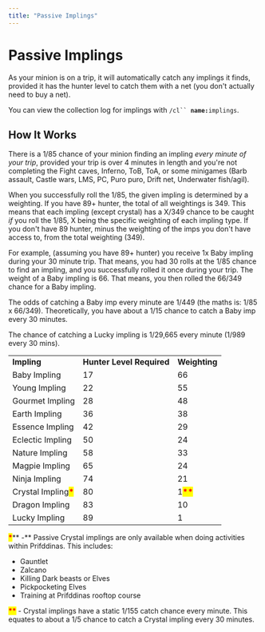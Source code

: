 ```yaml
---
title: "Passive Implings"
---
```


# Passive Implings

As your minion is on a trip, it will automatically catch any implings it finds, provided it has the hunter level to catch them with a net (you don't actually need to buy a net).

You can view the collection log for implings with `/cl`` `**`name:`**`implings`.

## How It Works

There is a 1/85 chance of your minion finding an impling _every minute of your trip_, provided your trip is over 4 minutes in length and you're not completing the Fight caves, Inferno, ToB, ToA, or some minigames (Barb assault, Castle wars, LMS, PC, Puro puro, Drift net, Underwater fish/agil).

When you successfully roll the 1/85, the given impling is determined by a weighting. If you have 89+ hunter, the total of all weightings is 349. This means that each impling (except crystal) has a X/349 chance to be caught _if_ you roll the 1/85, X being the specific weighting of each impling type. If you don't have 89 hunter, minus the weighting of the imps you don't have access to, from the total weighting (349).

For example, (assuming you have 89+ hunter) you receive 1x Baby impling during your 30 minute trip. That means, you had 30 rolls at the 1/85 chance to find an impling, and you successfully rolled it once during your trip. The weight of a Baby impling is 66. That means, you then rolled the 66/349 chance for a Baby impling.

The odds of catching a Baby imp every minute are 1/449 (the maths is: 1/85 x 66/349). Theoretically, you have about a 1/15 chance to catch a Baby imp every 30 minutes.

The chance of catching a Lucky impling is 1/29,665 every minute (1/989 every 30 mins).

|                                                       |                           |                                           |
| ----------------------------------------------------- | ------------------------- | ----------------------------------------- |
| **Impling**                                           | **Hunter Level Required** | **Weighting**                             |
| Baby Impling                                          | 17                        | 66                                        |
| Young Impling                                         | 22                        | 55                                        |
| Gourmet Impling                                       | 28                        | 48                                        |
| Earth Impling                                         | 36                        | 38                                        |
| Essence Impling                                       | 42                        | 29                                        |
| Eclectic Impling                                      | 50                        | 24                                        |
| Nature Impling                                        | 58                        | 33                                        |
| Magpie Impling                                        | 65                        | 24                                        |
| Ninja Impling                                         | 74                        | 21                                        |
| Crystal Impling<mark style="color:red;">**\***</mark> | 80                        | 1<mark style="color:red;">**\*\***</mark> |
| Dragon Impling                                        | 83                        | 10                                        |
| Lucky Impling                                         | 89                        | 1                                         |

<mark style="color:red;">**\***</mark>** -** Passive Crystal implings are only available when doing activities within Prifddinas. This includes:

- Gauntlet
- Zalcano
- Killing Dark beasts or Elves
- Pickpocketing Elves
- Training at Prifddinas rooftop course

<mark style="color:red;">**\*\***</mark> - Crystal implings have a static 1/155 catch chance every minute. This equates to about a 1/5 chance to catch a Crystal impling every 30 minutes.
